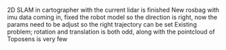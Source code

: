 2D SLAM in cartographer with the current lidar is finished
New rosbag with imu data coming in, fixed the robot model so the direction is right, now the params need to be adjust so the right trajectory can be set
Existing problem;
rotation and translation is both odd, along with the pointcloud of Toposens is very few
